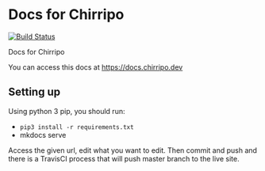 # Docs for Chirripo

[![Build Status](https://travis-ci.org/chirripo/docs.svg?branch=master)](https://travis-ci.org/chirripo/docs)

Docs for Chirripo

You can access this docs at https://docs.chirripo.dev

## Setting up

Using python 3 pip, you should run:

- `pip3 install -r requirements.txt`
- mkdocs serve

Access the given url, edit what you want to edit. Then commit and push and there is a TravisCI process that will push master branch to the live site.
